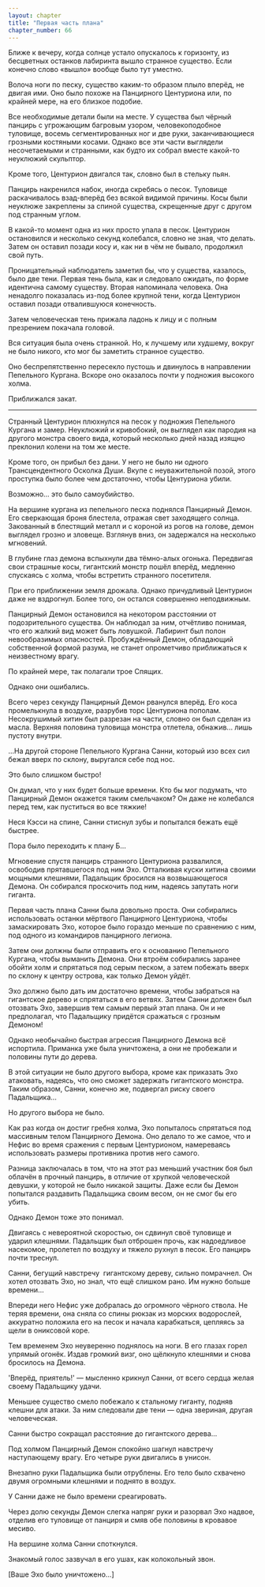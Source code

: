 ```yaml
---
layout: chapter
title: "Первая часть плана"
chapter_number: 66
---
```


Ближе к вечеру, когда солнце устало опускалось к горизонту, из бесцветных останков лабиринта вышло странное существо. Если конечно слово «вышло» вообще было тут уместно.

Волоча ноги по песку, существо каким-то образом плыло вперёд, не двигая ими. Оно было похоже на Панцирного Центуриона или, по крайней мере, на его близкое подобие.

Все необходимые детали были на месте. У существа был чёрный панцирь с угрожающим багровым узором, человекоподобное туловище, восемь сегментированных ног и две руки, заканчивающиеся грозными костяными косами. Однако все эти части выглядели несочетаемыми и странными, как будто их собрал вместе какой-то неуклюжий скульптор.

Кроме того, Центурион двигался так, словно был в стельку пьян.

Панцирь накренился набок, иногда скребясь о песок. Туловище раскачивалось взад-вперёд без всякой видимой причины. Косы были неуклюже закреплены за спиной существа, скрещенные друг с другом под странным углом.

В какой-то момент одна из них просто упала в песок. Центурион остановился и несколько секунд колебался, словно не зная, что делать. Затем он оставил позади косу и, как ни в чём не бывало, продолжил свой путь.

Проницательный наблюдатель заметил бы, что у существа, казалось, было две тени. Первая тень была, как и следовало ожидать, по форме идентична самому существу. Вторая напоминала человека. Она ненадолго показалась из-под более крупной тени, когда Центурион оставил позади отвалившуюся конечность.

Затем человеческая тень прижала ладонь к лицу и с полным презрением покачала головой.

Вся ситуация была очень странной. Но, к лучшему или худшему, вокруг не было никого, кто мог бы заметить странное существо.

Оно беспрепятственно пересекло пустошь и двинулось в направлении Пепельного Кургана. Вскоре оно оказалось почти у подножия высокого холма.

Приближался закат.

***

Странный Центурион плюхнулся на песок у подножия Пепельного Кургана и замер. Неуклюжий и кривобокий, он выглядел как пародия на другого монстра своего вида, который несколько дней назад изящно преклонил колени на том же месте.

Кроме того, он прибыл без дани. У него не было ни одного Трансцендентного Осколка Души. Вкупе с неуважительной позой, этого проступка было более чем достаточно, чтобы Центуриона убили.

Возможно... это было самоубийство.

На вершине кургана из пепельного песка поднялся Панцирный Демон. Его сверкающая броня блестела, отражая свет заходящего солнца. Закованный в блестящий металл и с короной из рогов на голове, демон выглядел грозно и зловеще. Взглянув вниз, он задержался на несколько мгновений.

В глубине глаз демона вспыхнули два тёмно-алых огонька. Передвигая свои страшные косы, гигантский монстр пошёл вперёд, медленно спускаясь с холма, чтобы встретить странного посетителя.

При его приближении земля дрожала. Однако причудливый Центурион даже не вздрогнул. Более того, он остался совершенно неподвижным.

Панцирный Демон остановился на некотором расстоянии от подозрительного существа. Он наблюдал за ним, отчётливо понимая, что его жалкий вид может быть ловушкой. Лабиринт был полон невообразимых опасностей. Пробуждённый Демон, обладающий собственной формой разума, не станет опрометчиво приближаться к неизвестному врагу.

По крайней мере, так полагали трое Спящих.

Однако они ошибались.

Всего через секунду Панцирный Демон рванулся вперёд. Его коса промелькнула в воздухе, разрубив торс Центуриона пополам. Несокрушимый хитин был разрезан на части, словно он был сделан из масла. Верхняя половина туловища монстра отлетела, обнажив... лишь пустоту внутри.

...На другой стороне Пепельного Кургана Санни, который изо всех сил бежал вверх по склону, выругался себе под нос.

Это было слишком быстро!

Он думал, что у них будет больше времени. Кто бы мог подумать, что Панцирный Демон окажется таким смельчаком? Он даже не колебался перед тем, как пуститься во все тяжкие!

Неся Кэсси на спине, Санни стиснул зубы и попытался бежать ещё быстрее.

Пора было переходить к плану Б...

Мгновение спустя панцирь странного Центуриона развалился, освободив прятавшегося под ним Эхо. Отталкивая куски хитина своими мощными клешнями, Падальщик бросился на возвышающегося Демона. Он собирался проскочить под ним, надеясь запутать ноги гиганта.

Первая часть плана Санни была довольно проста. Они собирались использовать останки мёртвого Панцирного Центуриона, чтобы замаскировать Эхо, которое было гораздо меньше по сравнению с ним, под одного из командиров панцирного легиона.

Затем они должны были отправить его к основанию Пепельного Кургана, чтобы выманить Демона. Они втроём собирались заранее обойти холм и спрятаться под серым песком, а затем побежать вверх по склону к центру острова, как только Демон уйдёт.

Эхо должно было дать им достаточно времени, чтобы забраться на гигантское дерево и спрятаться в его ветвях. Затем Санни должен был отозвать Эхо, завершив тем самым первый этап плана. Он и не предполагал, что Падальщику придётся сражаться с грозным Демоном!

Однако необычайно быстрая агрессия Панцирного Демона всё испортила. Приманка уже была уничтожена, а они не пробежали и половины пути до дерева.

В этой ситуации не было другого выбора, кроме как приказать Эхо атаковать, надеясь, что оно сможет задержать гигантского монстра. Таким образом, Санни, конечно же, подвергал риску своего Падальщика…

Но другого выбора не было.

Как раз когда он достиг гребня холма, Эхо попыталось спрятаться под массивным телом Панцирного Демона. Оно делало то же самое, что и Нефис во время сражения с первым Центурионом, намереваясь использовать размеры противника против него самого.

Разница заключалась в том, что на этот раз меньший участник боя был облачён в прочный панцирь, в отличие от хрупкой человеческой девушки, у которой не было никакой защиты. Даже если бы Демон попытался раздавить Падальщика своим весом, он не смог бы его убить.

Однако Демон тоже это понимал.

Двигаясь с невероятной скоростью, он сдвинул своё туловище и ударил клешнями. Падальщик был отброшен прочь, как надоедливое насекомое, пролетел по воздуху и тяжело рухнул в песок. Его панцирь почти треснул.

Санни, бегущий навстречу  гигантскому дереву, сильно помрачнел. Он хотел отозвать Эхо, но знал, что ещё слишком рано. Им нужно больше времени...

Впереди него Нефис уже добралась до огромного чёрного ствола. Не теряя времени, она сняла со спины рюкзак из морских водорослей, аккуратно положила его на песок и начала карабкаться, цепляясь за щели в ониксовой коре.

Тем временем Эхо неуверенно поднялось на ноги. В его глазах горел упрямый огонёк. Издав громкий визг, оно щёлкнуло клешнями и снова бросилось на Демона.

'Вперёд, приятель!' — мысленно крикнул Санни, от всего сердца желая своему Падальщику удачи.

Меньшее существо смело побежало к стальному гиганту, подняв клешни для атаки. За ним следовали две тени — одна звериная, другая человеческая.

Санни быстро сокращал расстояние до гигантского дерева...

Под холмом Панцирный Демон спокойно шагнул навстречу наступающему врагу. Его четыре руки двигались в унисон.

Внезапно руки Падальщика были отрублены. Его тело было схвачено двумя огромными клешнями и поднято в воздух.

У Санни даже не было времени среагировать.

Через долю секунды Демон слегка напряг руки и разорвал Эхо надвое, отделив его туловище от панциря и смяв обе половины в кровавое месиво.

На вершине холма Санни споткнулся.

Знакомый голос зазвучал в его ушах, как колокольный звон.

[Ваше Эхо было уничтожено...]